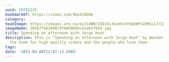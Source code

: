 ```yaml
---
uuid: 20782235
bookmarkOf: https://vimeo.com/401428066
category: 
headImage: https://images.are.na/eyJidWNrZXQiOiJhcmVuYV9pbWFnZXMiLCJrZXkiOiIyMDc4MjIzNS9vcmlnaW5hbF8zMDI2N2ZlNjI2OThjOWY2ODYwODhkY2UxYTkxZjVkMy5qcGciLCJlZGl0cyI6eyJyZXNpemUiOnsid2lkdGgiOjEyMDAsImhlaWdodCI6MTIwMCwiZml0IjoiaW5zaWRlIiwid2l0aG91dEVubGFyZ2VtZW50Ijp0cnVlfSwid2VicCI6eyJxdWFsaXR5Ijo5MH0sImpwZWciOnsicXVhbGl0eSI6OTB9LCJyb3RhdGUiOm51bGx9fQ==?bc=0
imageName: 30267fe62698c9f686088dce1a91f5d3.jpg
title: Spending an afternoon with Jorge Hunt
description: This is "Spending an afternoon with Jorge Hunt" by Wooden Film on Vimeo,
  the home for high quality videos and the people who love them.
tags: 
date: '2023-03-09T12:07:13.598Z'
---
```

